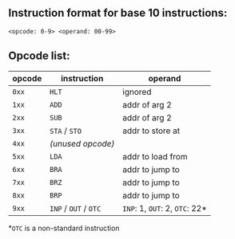 ## Instruction format for base 10 instructions:  
`<opcode: 0-9> <operand: 00-99>`

## Opcode list:

| opcode | instruction           | operand                         |
|--------|-----------------------|---------------------------------|
| `0xx`  | `HLT`                 | ignored                         |
| `1xx`  | `ADD`                 | addr of arg 2                   |
| `2xx`  | `SUB`                 | addr of arg 2                   |
| `3xx`  | `STA` / `STO`         | addr to store at                |
| `4xx`  | *(unused opcode)*     |                                 |
| `5xx`  | `LDA`                 | addr to load from               |
| `6xx`  | `BRA`                 | addr to jump to                 |
| `7xx`  | `BRZ`                 | addr to jump to                 |
| `8xx`  | `BRP`                 | addr to jump to                 |
| `9xx`  | `INP` / `OUT` / `OTC` | `INP`: 1, `OUT`: 2, `OTC`: 22\* |

*`OTC` is a non-standard instruction